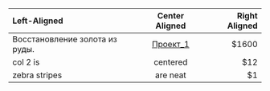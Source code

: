 | Left-Aligned                             | Center Aligned  | Right Aligned |
| :---------------------------------        |:---------------:| -----:|
|Восстановление золота из руды.                    | [Проект_1](https://github.com/k-vero2021/Training_project_2021/blob/main/%D0%92%D0%BE%D1%81%D1%81%D1%82%D0%B0%D0%BD%D0%BE%D0%B2%D0%BB%D0%B5%D0%BD%D0%B8%D0%B5%20%D0%B7%D0%BE%D0%BB%D0%BE%D1%82%D0%B0.ipynb) | $1600 |
| col 2 is      | centered                               |   $12 |
| zebra stripes | are neat                                |    $1 |
